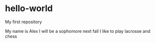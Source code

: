 # hello-world
My first repository


My name is Alex
I will be a sophomore next fall
I like to play lacrosse and chess
